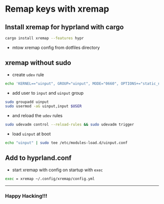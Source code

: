 # Remap keys with xremap

## Install xremap for hyprland with cargo

```sh
cargo install xremap --features hypr
```

- mtow xremap config from dotfiles directory

## xremap without sudo

- create `udev` rule

```sh
echo 'KERNEL=="uinput", GROUP="uinput", MODE="0660", OPTIONS+="static_node=uinput"' | sudo tee /etc/udev/rules.d/99-uinput.rules
```

- add user to `input` and `uinput` group

```sh
sudo groupadd uinput
sudo usermod -aG uinput,input $USER
```

- and reload the `udev` rules

```sh
sudo udevadm control --reload-rules && sudo udevadm trigger
```

- load `uinput` at boot

```sh
echo "uinput" | sudo tee /etc/modules-load.d/uinput.conf
```

## Add to hyprland.conf

- start xremap with config on startup with `exec`

```sh
exec = xremap ~/.config/xremap/config.yml
```

---

### Happy Hacking!!!
